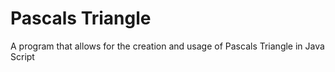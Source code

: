 # Pascals Triangle

A program that allows for the creation and usage of Pascals Triangle in Java Script
